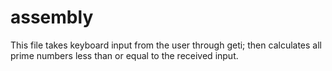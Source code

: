 # assembly
This file takes keyboard input from the user through geti; then calculates all prime numbers less than or equal to the received input. 
